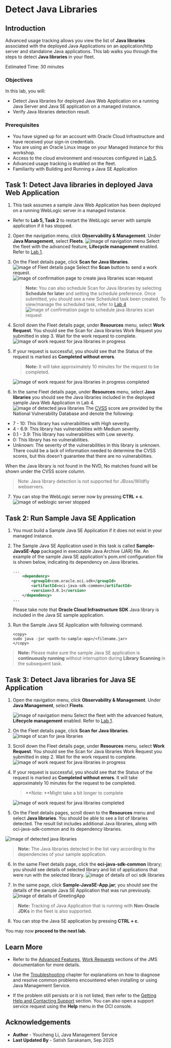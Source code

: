 # Detect Java Libraries

## Introduction

Advanced usage tracking allows you view the list of **Java libraries** associated with the deployed Java Applications on an application/http server and standalone Java applications.
This lab walks you through the steps to detect **Java libraries** in your fleet.

Estimated Time: 30 minutes

### Objectives

In this lab, you will:

* Detect Java libraries for deployed Java Web Application on a running Java Server and Java SE application on a managed instance.
* Verify Java libraries detection result.


### Prerequisites

* You have signed up for an account with Oracle Cloud Infrastructure and have received your sign-in credentials.
* You are using an Oracle Linux image on your Managed Instance for this workshop.
* Access to the cloud environment and resources configured in [Lab 5](?lab=track-java-servers).
* Advanced usage tracking is enabled on the fleet.
* Familiarity with Building and Running a Java SE Application

## Task 1: Detect Java libraries in deployed Java Web Application

1. This task assumes a sample Java Web Application has been deployed on a running WebLogic server in a managed instance.
  * Refer to **Lab 5, Task 2** to restart the WebLogic server with sample application if it has stopped.

2. Open the navigation menu, click **Observability & Management**. Under **Java Management**, select **Fleets**.
     ![image of navigation menu](images/console-navigation-jms.png)
       Select the fleet with the advanced feature, **Lifecycle management** enabled. Refer to  [Lab 1](?lab=set-up-and-enable-advanced-features-on-java-management-service).

3. On the Fleet details page, click **Scan for Java libraries**.
     ![image of Fleet details page](images/scan-java-libraries.png)
    Select the **Scan** button to send a work request.
     ![image of confirmation page to create java libraries scan request](images/scan-java-libraries-submit.png)

     > **Note:** You can also schedule Scan for Java libraries by selecting **Schedule for later** and setting the schedule preference. Once submitted, you should see a new Scheduled task been created. To view/manage the scheduled task, refer to [Lab 4](?lab=view-and-manage-scheduled-tasks)
     > ![image of confirmation page to schedule java libraries scan request](images/scan-java-libraries-submit-later.png)

4. Scroll down the Fleet details page, under **Resources** menu, select **Work Request**. You should see the Scan for Java libraries Work Request you submitted in step 3. Wait for the work request to complete.
     ![image of work request for java libraries in progress](images/work-request-of-libraries-scan-in-progress.png)

5. If your request is successful, you should see that the Status of the request is marked as **Completed without errors**. 

     > **Note:** It will take approximately 10 minutes for the request to be completed.

     ![image of work request for java libraries in progress completed](images/work-request-of-libraries-scan-completed.png)

6. In the same Fleet details page, under **Resources** menu, select **Java libraries** you should see the Java libraries included in the deployed sample Java Web Application in Lab 4.
    ![image of detected java libraries](images/java-libraries-web.png)
    The [CVSS](https://www.oracle.com/security-alerts/cvssscoringsystem.html) score are provided by the National Vulnerability Database and denote the following: 
  - 7 - 10: This library has vulnerabilities with High severity. 
   - 4 - 6.9: This library has vulnerabilities with Medium severity. 
   - 0.1 - 3.9: This library has vulnerabilities with Low severity. 
   - 0: This library has no vulnerabilities.
   - Unknown: The severity of the vulnerabilities in this library is unknown. There could be a lack of information needed to determine the CVSS scores, but this doesn't guarantee that there are no vulnerabilities. 

  When the Java library is not found in the NVD, No matches found will be shown under the CVSS score column.
  > Note: Java library detection is not supported for JBoss/Wildfly webservers.

7. You can stop the WebLogic server now by pressing **CTRL + c**.
    ![image of weblogic server stopped](images/stop-weblogic-server.png)


## Task 2: Run Sample Java SE Application

1. You must build a Sample Java SE Application if it does not exist in your managed instance.
2. The Sample Java SE Application used in this task is called **Sample-JavaSE-App** packaged in executable Java Archive (JAR) file. An example of the sample Java SE application's pom.xml configuration file is shown below, indicating its dependency on Java libraries.
	```xml
	...
		<dependency>
			<groupId>com.oracle.oci.sdk</groupId>
			<artifactId>oci-java-sdk-common</artifactId>
			<version>3.0.1</version>
		</dependency>
	...
	```
	Please take note that **Oracle Cloud Infrastructure SDK** Java library is included in the Java SE sample application.

3. Run the Sample Java SE Application with following command.
	```
	<copy>
	sudo java -jar <path-to-sample-app>/<filename.jar>
	</copy>
	```
> **Note:** Please make sure the sample Java SE application is **continuously running** without interruption during **Library Scanning** in the subsequent task.

## Task 3: Detect Java libraries for Java SE Application

1. Open the navigation menu, click **Observability & Management**. Under **Java Management**, select **Fleets**.

    ![image of navigation menu](images/console-navigation-jms.png)
    Select the fleet with the advanced feature, **Lifecycle management** enabled. Refer to  [Lab 1](?lab=set-up-and-enable-advanced-features-on-java-management-service).

2. On the Fleet details page, click **Scan for Java libraries**.
    ![image of scan for java libraries](images/scan-java-libraries.png)

3. Scroll down the Fleet details page, under **Resources** menu, select **Work Request**. You should see the Scan for Java libraries Work Request you submitted in step 2. Wait for the work request to complete.  ![image of work request for java libraries in progress](images/work-request-of-libraries-scan-in-progress.png)

4. If your request is successful, you should see that the Status of the request is marked as **Completed without errors**. It will take approximately 10 minutes for the request to be completed.

     > **Note: **Might take a bit longer to complete

     ![image of work request for java libraries completed](images/work-request-of-libraries-scan-completed.png)

5. On the Fleet details pages, scroll down to the **Resources** menu and select **Java libraries**. You should be able to see a list of libraries detected. The result list includes additional Java libraries, along with oci-java-sdk-common and its dependency libraries.

  ![image of detected java libraries](images/java-libraries-oci.png)
> **Note:** The Java libraries detected in the list vary according to the dependencies of your sample application.

6. In the same Fleet details page, click the **oci-java-sdk-common** library; you should see details of selected library and list of applications that were run with the selected library. 
	![image of details of oci sdk libraries](images/java-se-app-info.png)

7. In the same page, click **Sample-JavaSE-App.jar**; you should see the details of the sample Java SE Application that was run previously.
	![image of details of GreetingApp](images/java-se-app-detail.png)

> **Note:** Tracking of Java Application that is running with **Non-Oracle JDKs** in the fleet is also supported.

8. You can stop the Java SE application by pressing **CTRL + c**.  

You may now **proceed to the next lab.**

## Learn More
* Refer to the [Advanced Features](https://docs.oracle.com/en-us/iaas/jms/doc/advanced-features.html), [Work Requests](https://docs.oracle.com/en-us/iaas/jms/doc/using-java-management-service.html#GUID-77AEEBC0-93A5-4E99-96D6-BEE0FEE4539F) sections of the JMS documentation for more details.

* Use the [Troubleshooting](https://docs.oracle.com/en-us/iaas/jms/doc/troubleshooting.html#GUID-2D613C72-10F3-4905-A306-4F2673FB1CD3) chapter for explanations on how to diagnose and resolve common problems encountered when installing or using Java Management Service.

* If the problem still persists or it is not listed, then refer to the [Getting Help and Contacting Support](https://docs.oracle.com/en-us/iaas/Content/GSG/Tasks/contactingsupport.htm) section. You can also open a support service request using the **Help** menu in the OCI console.

## Acknowledgements

* **Author** - Youcheng Li, Java Management Service
* **Last Updated By** - Satish Sarakanam, Sep 2025
